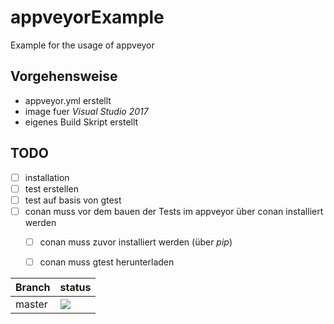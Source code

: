 # appveyorExample
Example for the usage of appveyor


## Vorgehensweise

* appveyor.yml erstellt
* image fuer *Visual Studio 2017*
* eigenes Build Skript erstellt

## TODO

- [ ] installation
- [ ] test erstellen
- [ ] test auf basis von gtest
- [ ] conan muss vor dem bauen der Tests im appveyor über conan installiert werden
    - [ ] conan muss zuvor installiert werden (über *pip*)
    - [ ] conan muss gtest herunterladen


Branch|status
----|----
master | <img src=https://ci.appveyor.com/api/projects/status/github/PinkySan/appveyorExample>